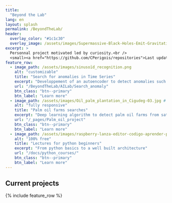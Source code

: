 ```yaml
---
title: 
  "Beyond the Lab"
lang: en
layout: splash
permalink: /BeyondTheLab/
header:
  overlay_color: "#1c1c30"
  overlay_image: /assets/images/Supermassive-Black-Holes-Emit-Gravitational-Waves-scaled.webp
excerpt: >
  Personnal project motivated led by curiosity.<br />
  <small><a href="https://github.com/CPerigois/repositories">Last update Jul. 1</a></small>
feature_row:
  - image_path: /assets/images/sinusoïd_recognition.png
    alt: "customizable"
    title: "Search for anomalies in Time Series"
    excerpt: "Developpement of an autoencoder to detect anomalies such as drift in sinusoïdal signals."
    url: "/BeyondTheLab/AILab/Search_anomaly"
    btn_class: "btn--primary"
    btn_label: "Learn more"
  - image_path: /assets/images/Oil_palm_plantation_in_Cigudeg-03.jpg #
    alt: "fully responsive"
    title: "Palm oil farms searches"
    excerpt: "Deep learning algorithm to detect palm oil farms from satellite images. Under developement"
    url: "/_pages/Palm_oil_project"
    btn_class: "btn--primary"
    btn_label: "Learn more"
  - image_path: /assets/images/raspberry-lanza-editor-codigo-aprender-python-lenguaje-ia-3008158.webp
    alt: "100% free"
    title: "Lectures for python beginners"
    excerpt: "From python basics to a well built architecture"
    url: "/docs/python_courses/"
    btn_class: "btn--primary"
    btn_label: "Learn more"      
---
```

## Current projects
{% include feature_row %}
